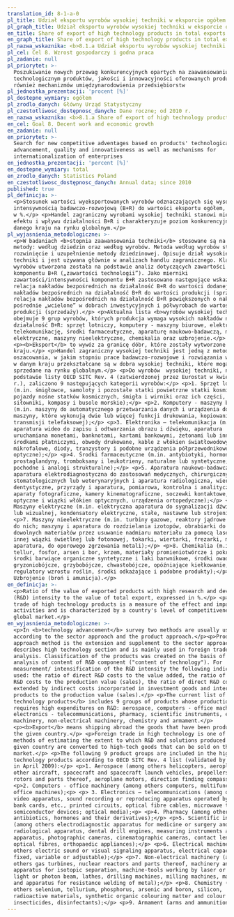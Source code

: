 ```yaml
---
translation_id: 8-1-a-0
pl_title: Udział eksportu wyrobów wysokiej techniki w eksporcie ogółem
pl_graph_title: Udział eksportu wyrobów wysokiej techniki w eksporcie ogółem
en_title: Share of export of high technology products in total exports
en_graph_title: Share of export of high technology products in total exports
pl_nazwa_wskaznika: <b>8.1.a Udział eksportu wyrobów wysokiej techniki w eksporcie ogółem</b>
pl_cel: Cel 8. Wzrost gospodarczy i godna praca
pl_zadanie: null
pl_priorytet: >-
  Poszukiwanie nowych przewag konkurencyjnych opartych na zaawansowaniu
  technologicznym produktów, jakości i innowacyjności oferowanych produktów, jak
  również mechanizmów umiędzynarodowienia przedsiębiorstw
pl_jednostka_prezentacji: 'procent [%]'
pl_dostepne_wymiary: ogółem
pl_zrodlo_danych: Główny Urząd Statystyczny
pl_czestotliwosc_dostępnosc_danych: Dane roczne; od 2010 r.
en_nazwa_wskaznika: <b>8.1.a Share of export of high technology products in total exports</b>
en_cel: Goal 8. Decent work and economic growth
en_zadanie: null
en_priorytet: >-
  Search for new competitive adventages based on products' technological
  advancement, quality and innovativeness as well as mechanisms for
  internationalization of enterprises
en_jednostka_prezentacji: 'percent [%]'
en_dostepne_wymiary: total
en_zrodlo_danych: Statistics Poland
en_czestotliwosc_dostępnosc_danych: Annual data; since 2010
published: true
pl_definicja: >-
  <p>Stosunek wartości wyeksportowanych wyrobów odznaczających się wysoką
  intensywnością badawczo-rozwojową (B+R) do wartości eksportu ogółem, wyrażony
  w %.</p> <p>Handel zagraniczny wyrobami wysokiej techniki stanowi miernik
  efektu i wpływu działalności B+R i charakteryzuje poziom konkurencyjności
  danego kraju na rynku globalnym.</p>
pl_wyjasnienia_metodologiczne: >-
  <p>W badaniach <b>stopnia zaawansowania techniki</b> stosowane są na ogół dwie
  metody: według dziedzin oraz według wyrobów. Metoda według wyrobów stanowi
  rozwinięcie i uzupełnienie metody dziedzinowej. Opisuje dział wysokiej
  techniki i jest używana głównie w analizach handlu zagranicznego. Klasyfikacja
  wyrobów utworzona została na podstawie analiz dotyczących zawartości
  komponentu B+R („zawartości technologii”). Jako mierniki
  zawartości/intensywności komponentu B+R zastosowano następujące wskaźniki:
  relacja nakładów bezpośrednich na działalność B+R do wartości dodanej, relacja
  nakładów bezpośrednich na działalność B+R do wartości produkcji (sprzedaży),
  relacja nakładów bezpośrednich na działalność B+R powiększonych o nakłady
  pośrednie „wcielone” w dobrach inwestycyjnych i półwyrobach do wartości
  produkcji (sprzedaży).</p> <p>Aktualna lista <b>wyrobów wysokiej techniki</b>
  obejmuje 9 grup wyrobów, których produkcja wymaga wysokich nakładów na
  działalność B+R: sprzęt lotniczy, komputery - maszyny biurowe, elektronikę -
  telekomunikację, środki farmaceutyczne, aparaturę naukowo-badawczą, maszyny
  elektryczne, maszyny nieelektryczne, chemikalia oraz uzbrojenie.</p>
  <p><b>Eksport</b> to wywóz za granicę dóbr, które zostały wytworzone w danym
  kraju.</p> <p>Handel zagraniczny wysokiej techniki jest jedną z metod
  oszacowania, w jakim stopniu prace badawczo-rozwojowe i rozwiązania wytworzone
  w danym kraju przekształcane są w dobra wysokiej techniki, które mogą być
  sprzedane na rynku globalnym.</p> <p>Do wyrobów  wysokiej techniki, na
  podstawie listy OECD SITC Rev. 4 (zatwierdzonej przez Eurostat w kwietniu 2009
  r.), zaliczono 9 następujących kategorii wyrobów:</p> <p>1. Sprzęt lotniczy
  (m.in. śmigłowce, samoloty i pozostałe statki powietrzne statki kosmiczne i
  pojazdy nośne statków kosmicznych, śmigła i wirniki oraz ich części, silniki i
  siłowniki, kompasy i busole morskie);</p> <p>2. Komputery - maszyny biurowe
  (m.in. maszyny do automatycznego przetwarzania danych i urządzenia do nich,
  maszyny, które wykonują dwie lub więcej funkcji drukowania, kopiowania lub
  transmisji telefaksowej);</p> <p>3. Elektronika – telekomunikacja (m.in.
  aparatura wideo do zapisu i odtwarzania obrazu i dźwięku, aparatura
  uruchamiana monetami, banknotami, kartami bankowymi, żetonami lub innymi
  środkami płatniczymi, obwody drukowane, kable z włókien światłowodowych, lampy
  mikrofalowe, diody, tranzystory i podobne urządzenia półprzewodnikowe; nośniki
  optyczne);</p> <p>4. Środki farmaceutyczne (m.in. antybiotyki, hormony,
  prostaglandyny, tromboksany i leukotrieny, naturalne lub syntetyczne; ich
  pochodne i analogi strukturalne);</p> <p>5. Aparatura naukowo-badawcza (m.in.
  aparatura elektrodiagnostyczna do zastosowań medycznych, chirurgicznych,
  stomatologicznych lub weterynaryjnych i aparatura radiologiczna, wiertarki
  dentystyczne, przyrządy i aparatura, pomiarowa, kontrolna i analityczna,
  aparaty fotograficzne, kamery kinematograficzne, soczewki kontaktowe, włókna
  optyczne i wiązki włókien optycznych, urządzenia ortopedyczne);</p> <p>6.
  Maszyny elektryczne (m.in. elektryczna aparatura do sygnalizacji dźwiękowej
  lub wizualnej, kondensatory elektryczne, stałe, nastawne lub strojeniowe);</p>
  <p>7. Maszyny nieelektryczne (m.in. turbiny gazowe, reaktory jądrowe i części
  do nich; maszyny i aparatura do rozdzielania izotopów, obrabiarki do obróbki
  dowolnych materiałów przez usuwanie nadmiaru materiału za pomocą lasera lub
  innej wiązki świetlnej lub fotonowej, tokarki, wiertarki, frezarki, maszyny i
  aparatura, do oporowego zgrzewania metali);</p> <p>8. Chemikalia (m.in. selen,
  tellur, fosfor, arsen i bor, krzem, materiały promieniotwórcze i pokrewne,
  środki barwiące organiczne syntetyczne i laki barwnikowe, środki owadobójcze,
  gryzoniobójcze, grzybobójcze, chwastobójcze, opóźniające kiełkowanie,
  regulatory wzrostu roślin, środki odkażające i podobne produkty);</p> <p>9.
  Uzbrojenie (broń i amunicja).</p>
en_definicja: >-
  <p>Ratio of the value of exported products with high research and development
  (R&D) intensity to the value of total export, expressed in %.</p> <p>Foreign
  trade of high technology products is a measure of the effect and impact of R&D
  activities and is characterized by a country's level of competitiveness in the
  global market.</p>
en_wyjasnienia_metodologiczne: >-
  <p>In <b>technology advancement</b> survey two methods are usually used:
  according to the sector approach and the product approach.</p><p>Product
  approach method is the extension and supplement to the sector approach. It
  describes high technology section and is mainly used in foreign trade
  analysis. Classification of the products was created on the basis of the
  analysis of content of R&D component ("content of technology"). For
  measurement/ intensification of the R&D intensity the following indicators are
  used: the ratio of direct R&D costs to the value added, the ratio of direct
  R&D costs to the production value (sales), the ratio of direct R&D costs
  extended by indirect costs incorporated in investment goods and intermediate
  products to the production value (sales).</p> <p>The current list of <b>high
  technology products</b> includes 9 groups of products whose production
  requires high expenditures on R&D: aerospace, computers - office machinery,
  electronics - telecommunications, pharmacy, scientific instruments, electrical
  machinery, non-electrical machinery, chemistry and armament.</p>
  <p><b>Export</b> means shipping abroad the goods that have been produced in
  the given country.</p> <p>Foreign trade in high technology is one of the
  methods of estimating the extent to which R&D and solutions produced in the
  given country are converted to high-tech goods that can be sold on the global
  market.</p> <p>The following 9 product groups are included in the high
  technology products according to OECD SITC Rev. 4 list (validated by Eurostat
  in April 2009):</p> <p>1. Aerospace (among others helicopters, aeroplanes and
  other aircraft, spacecraft and spacecraft launch vehicles, propellers and
  rotors and parts thereof, aeroplane motors, direction finding compasses);</p>
  <p>2. Computers - office machinery (among others computers, multifunction
  office machines);<p> <p> 3. Electronics – telecommunications (among others
  video apparatus, sound recording or reproducing apparatus operated by coins,
  bank cards, etc., printed circuits, optical fibre cables, microwave tubes,
  semiconductor devices; optical media);<p> <p>4. Pharmacy (among others
  antibiotics, hormones and their derivatives);</p> <p>5. Scientific instruments
  (among others electrodiagnostic apparatus for medicine or surgery and
  radiological apparatus, dental drill engines, measuring instruments and
  apparatus, photographic cameras, cinematographic cameras, contact lenses,
  optical fibres, orthopaedic appliances);</p> <p>6. Electrical machinery (among
  others electric sound or visual signaling apparatus, electrical capacitors,
  fixed, variable or adjustable);</p> <p>7. Non-electrical machinery (among
  others gas turbines, nuclear reactors and parts thereof, machinery and
  apparatus for isotopic separation, machine-tools working by laser or other
  light or photon beam, lathes, drilling machines, milling machines, machines
  and apparatus for resistance welding of metal);</p> <p>8. Chemistry (among
  others selenium, tellurium, phosphorus, arsenic and boron, silicon,
  radioactive materials, synthetic organic colouring matter and colour lakes,
  insecticides, disinfectants);</p> <p>9. Armament (arms and ammunition).</p>
---
```

